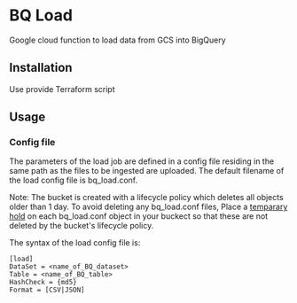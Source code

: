 # BQ Load
Google cloud function to load data from GCS into BigQuery

## Installation
Use provide Terraform script

## Usage

### Config file

The parameters of the load job are defined in a config file residing in the same path as the files to be ingested are uploaded. The default filename of the load config file is bq_load.conf.

Note: The bucket is created with a lifecycle policy which deletes all objects older than 1 day. To avoid deleting any bq_load.conf files, Place a [temparary hold](https://cloud.google.com/storage/docs/holding-objects#place-object-hold) on each bq_load.conf object in your buckect so that these are not deleted by the bucket's lifecycle policy. 

The syntax of the load config file is:
```
[load]
DataSet = <name_of_BQ_dataset> 
Table = <name_of_BQ_table>
HashCheck = {md5}
Format = [CSV|JSON]
```